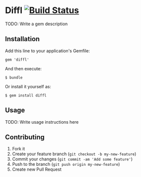# Diffl [![Build Status](https://secure.travis-ci.org/Jun-Dai/diffl.png)](http://travis-ci.org/Jun-Dai/diffl)



TODO: Write a gem description

## Installation

Add this line to your application's Gemfile:

    gem 'diffl'

And then execute:

    $ bundle

Or install it yourself as:

    $ gem install diffl

## Usage

TODO: Write usage instructions here

## Contributing

1. Fork it
2. Create your feature branch (`git checkout -b my-new-feature`)
3. Commit your changes (`git commit -am 'Add some feature'`)
4. Push to the branch (`git push origin my-new-feature`)
5. Create new Pull Request
